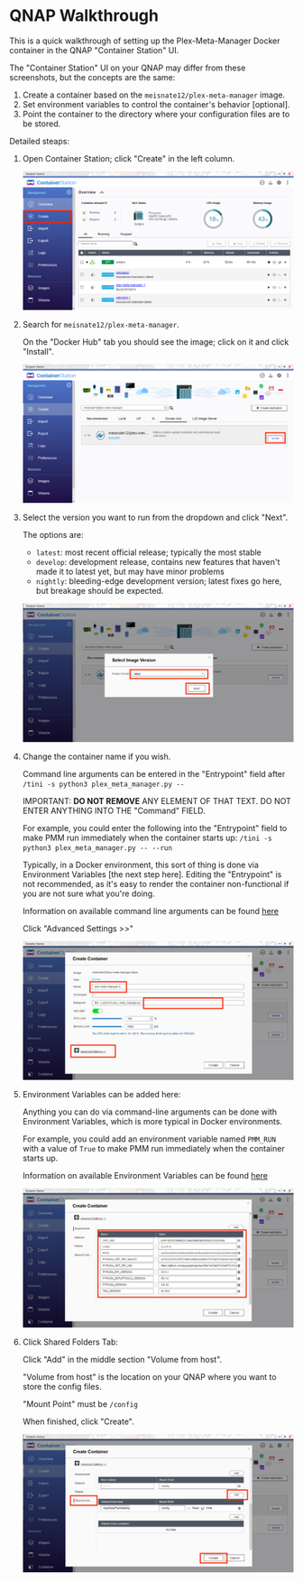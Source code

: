 # QNAP Walkthrough

This is a quick walkthrough of setting up the Plex-Meta-Manager Docker container in the QNAP "Container Station" UI.

The "Container Station" UI on your QNAP may differ from these screenshots, but the concepts are the same:

1. Create a container based on the `meisnate12/plex-meta-manager` image.
2. Set environment variables to control the container's behavior [optional].
3. Point the container to the directory where your configuration files are to be stored.

Detailed steaps:

1. Open Container Station; click "Create" in the left column.


   ![](qnap/qnap1.png)


2. Search for `meisnate12/plex-meta-manager`.

   On the "Docker Hub" tab you should see the image; click on it and click "Install".


   ![](qnap/qnap2.png)


1. Select the version you want to run from the dropdown and click "Next".

   The options are:
    - `latest`: most recent official release; typically the most stable
    - `develop`: development release, contains new features that haven't made it to latest yet, but may have minor problems
    - `nightly`: bleeding-edge development version; latest fixes go here, but breakage should be expected.


   ![](qnap/qnap3.png)


2. Change the container name if you wish.

   Command line arguments can be entered in the "Entrypoint" field after `/tini -s python3 plex_meta_manager.py --`  

   IMPORTANT: **DO NOT REMOVE** ANY ELEMENT OF THAT TEXT.  DO NOT ENTER ANYTHING INTO THE "Command" FIELD.

   For example, you could enter the following into the "Entrypoint" field to make PMM run immediately when the container starts up: `/tini -s python3 plex_meta_manager.py -- --run`

   Typically, in a Docker environment, this sort of thing is done via Environment Variables [the next step here].  Editing the "Entrypoint" is not recommended, as it's easy to render the container non-functional if you are not sure what you're doing.

   Information on available command line arguments can be found [here](../environmental)

   Click "Advanced Settings >>"


   ![](qnap/qnap4.png)


3. Environment Variables can be added here:

   Anything you can do via command-line arguments can be done with Environment Variables, which is more typical in Docker environments.

   For example, you could add an environment variable named `PMM_RUN` with a value of `True` to make PMM run immediately when the container starts up.

   Information on available Environment Variables can be found [here](../environmental)


   ![](qnap/qnap5.png)


4. Click Shared Folders Tab:

   Click "Add" in the middle section "Volume from host".

   "Volume from host" is the location on your QNAP where you want to store the config files.

   "Mount Point" must be `/config`

   When finished, click "Create".


   ![](qnap/qnap7.png)

